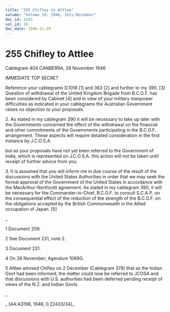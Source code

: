 ```yaml
---
title: "255 Chifley to Attlee"
volume: "Volume 10: 1946, July-December"
doc_id: 4103
vol_id: 10
doc_date: 1946-11-28
---
```


# 255 Chifley to Attlee

Cablegram 404 CANBERRA, 28 November 1946

IMMEDIATE TOP SECRET

Reference your cablegrams D.1018 [1] and 363 [2] and further to my 390. [3] Question of withdrawal of the United Kingdom Brigade from B.C.O.F. has been considered by Cabinet [4] and in view of your military manpower difficulties as indicated in your cablegrams the Australian Government raises no objection to your proposals.

2\. As stated in my cablegram 390 it will be necessary to take up later with the Governments concerned the effect of the withdrawal on the financial and other commitments of the Governments participating in the B.C.O.F. arrangement. These aspects will require detailed consideration in the first instance by J.C.O.S.A.

but as your proposals have not yet been referred to the Government of India, which is represented on J.C.O.S.A. this action will not be taken until receipt of further advice from you.

3\. It is assumed that you will inform me in due course of the result of the discussions with the United States Authorities in order that we may seek the formal approval of the Government of the United States in accordance with the MacArthur-Northcott agreement. As stated in my cablegram 390, it will be necessary for the Commander-in-Chief, B.C.O.F. to consult S.C.A.P. on the consequential effect of the reduction of the strength of the B.C.O.F. on the obligations accepted by the British Commonwealth in the Allied occupation of Japan. [5]

_

1 Document 209.

2 See Document 231, note 2.

3 Document 231.

4 On 26 November; Agendum 1069G.

5 Attlee advised Chifley on 2 December (Cablegram 378) that as the Indian Govt had been informed, the matter could now be referred to JCOSA and that discussions with U.S. authorities had been deferred pending receipt of views of the N.Z. and Indian Govts.

_

_ [AA:A3196, 1946, 0.22433/34]_
